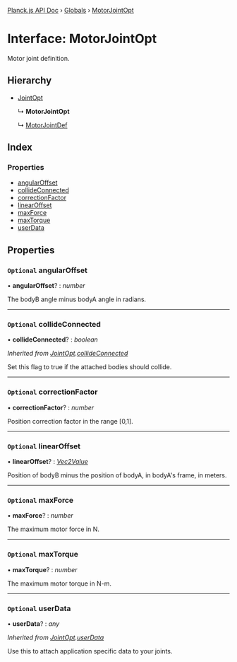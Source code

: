 [Planck.js API Doc](../README.md) › [Globals](../globals.md) › [MotorJointOpt](motorjointopt.md)

# Interface: MotorJointOpt

Motor joint definition.

## Hierarchy

* [JointOpt](jointopt.md)

  ↳ **MotorJointOpt**

  ↳ [MotorJointDef](motorjointdef.md)

## Index

### Properties

* [angularOffset](motorjointopt.md#optional-angularoffset)
* [collideConnected](motorjointopt.md#optional-collideconnected)
* [correctionFactor](motorjointopt.md#optional-correctionfactor)
* [linearOffset](motorjointopt.md#optional-linearoffset)
* [maxForce](motorjointopt.md#optional-maxforce)
* [maxTorque](motorjointopt.md#optional-maxtorque)
* [userData](motorjointopt.md#optional-userdata)

## Properties

### `Optional` angularOffset

• **angularOffset**? : *number*

The bodyB angle minus bodyA angle in radians.

___

### `Optional` collideConnected

• **collideConnected**? : *boolean*

*Inherited from [JointOpt](jointopt.md).[collideConnected](jointopt.md#optional-collideconnected)*

Set this flag to true if the attached bodies
should collide.

___

### `Optional` correctionFactor

• **correctionFactor**? : *number*

Position correction factor in the range [0,1].

___

### `Optional` linearOffset

• **linearOffset**? : *[Vec2Value](vec2value.md)*

Position of bodyB minus the position of bodyA, in bodyA's frame, in meters.

___

### `Optional` maxForce

• **maxForce**? : *number*

The maximum motor force in N.

___

### `Optional` maxTorque

• **maxTorque**? : *number*

The maximum motor torque in N-m.

___

### `Optional` userData

• **userData**? : *any*

*Inherited from [JointOpt](jointopt.md).[userData](jointopt.md#optional-userdata)*

Use this to attach application specific data to your joints.
